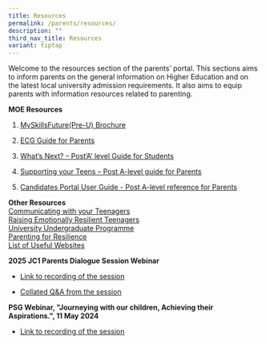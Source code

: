 ```yaml
---
title: Resources
permalink: /parents/resources/
description: ""
third_nav_title: Resources
variant: tiptap
---
```

<p>Welcome to the resources section of the parents’ portal. This sections
aims to inform parents on the general information on Higher Education and
on the latest local university admission requirements. It also aims to
equip parents with information resources related to parenting.</p>
<p><strong>MOE Resources<br></strong>
</p>
<ol data-tight="true" class="tight">
<li>
<p><a href="https://www.myskillsfuture.gov.sg/content/student/en/preu.html" rel="noopener" target="_blank">MySkillsFuture(Pre-U) Brochure</a>
</p>
</li>
<li>
<p><a href="/files/2024/ecg_guide_for_parents.pdf" rel="noopener noreferrer nofollow" target="_blank">ECG Guide for Parents</a>
</p>
</li>
<li>
<p><a href="https://www.moe.gov.sg/-/media/files/programmes/ecg/whats-next-a-level.pdf" rel="noopener" target="_blank">What’s Next? – Post‘A’ level Guide for Students</a>
</p>
</li>
<li>
<p><a href="/files/2025/Infosheet_for_Parents__A_Level_.pdf" rel="noopener nofollow" target="_blank">Supporting your Teens – Post A-level guide for Parents</a>
</p>
</li>
<li>
<p><a href="/files/2025/CP_Guide_for_parents.pdf" rel="noopener nofollow" target="_blank">Candidates Portal User Guide - Post A-level reference for Parents</a>
</p>
</li>
</ol>
<p></p>
<p><strong>Other Resources<br></strong>  <a href="/files/2023/Communicating_with_your_Teenager_summary.pdf" rel="noopener" target="_blank">Communicating with your Teenagers</a> 
<br><a href="/files/Raising_resilient_teenager.pdf" rel="noopener" target="_blank">Raising Emotionally Resilient Teenagers</a> 
<br><a href="https://www.moe.gov.sg/coursefinder?journey=Autonomous%20University" rel="noopener nofollow" target="_blank">University Undergraduate Programme</a>
<br><a href="/files/Parenting%20for%20resilience.pdf" rel="noopener" target="_blank">Parenting for Resilience</a> 
<br><a href="/files/Useful%20websites%20for%20parents.pdf" rel="noopener" target="_blank">List of Useful Websites</a>
</p>
<p><strong>2025 JC1 Parents Dialogue Session Webinar<br></strong>
</p>
<ul data-tight="true" class="tight">
<li>
<p><a href="https://drive.google.com/file/d/1cP3jXbCw8Kp7_Jsgc4u1gDI2PguUfJ_E/view?usp=sharing" rel="noopener" target="_blank">Link to recording of the session</a>
</p>
</li>
<li>
<p><a href="/files/2025/2025_JC1_Parents_Dialogue_Session_Q_and_A_final.pdf" rel="noopener nofollow" target="_blank">Collated Q&amp;A from the session</a>
</p>
</li>
</ul>
<p><strong>PSG Webinar, "Journeying with our children, Achieving their Aspirations.", 11 May 2024</strong>
</p>
<ul data-tight="true" class="tight">
<li>
<p><a href="https://drive.google.com/file/d/1r493AjiHfgTB7OnEVoOHL1exGes-UKGP/view?usp=sharing" rel="noopener noreferrer nofollow" target="_blank">Link to recording of the session</a>
</p>
</li>
</ul>
<p></p>
